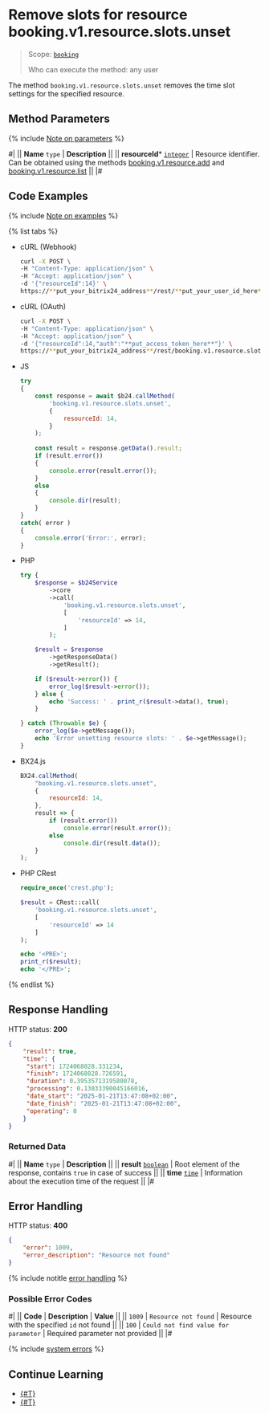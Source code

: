 # Remove slots for resource booking.v1.resource.slots.unset

> Scope: [`booking`](../../../scopes/permissions.md)
>
> Who can execute the method: any user

The method `booking.v1.resource.slots.unset` removes the time slot settings for the specified resource.

## Method Parameters

{% include [Note on parameters](../../../../_includes/required.md) %}

#|
|| **Name**
`type` | **Description** ||
|| **resourceId***
[`integer`](../../../data-types.md) | Resource identifier.
Can be obtained using the methods [booking.v1.resource.add](../booking-v1-resource-add.md) and [booking.v1.resource.list](../booking-v1-resource-list.md) ||
|#

## Code Examples

{% include [Note on examples](../../../../_includes/examples.md) %}

{% list tabs %}

- cURL (Webhook)

    ```bash
    curl -X POST \
    -H "Content-Type: application/json" \
    -H "Accept: application/json" \
    -d '{"resourceId":14}' \
    https://**put_your_bitrix24_address**/rest/**put_your_user_id_here**/**put_your_webbhook_here**/booking.v1.resource.slots.unset
    ```

- cURL (OAuth)

    ```bash
    curl -X POST \
    -H "Content-Type: application/json" \
    -H "Accept: application/json" \
    -d '{"resourceId":14,"auth":"**put_access_token_here**"}' \
    https://**put_your_bitrix24_address**/rest/booking.v1.resource.slots.unset
    ```

- JS

    ```js
    try
    {
    	const response = await $b24.callMethod(
    		'booking.v1.resource.slots.unset',
    		{
    			resourceId: 14,
    		}
    	);
    	
    	const result = response.getData().result;
    	if (result.error())
    	{
    		console.error(result.error());
    	}
    	else
    	{
    		console.dir(result);
    	}
    }
    catch( error )
    {
    	console.error('Error:', error);
    }
    ```

- PHP

    ```php
    try {
        $response = $b24Service
            ->core
            ->call(
                'booking.v1.resource.slots.unset',
                [
                    'resourceId' => 14,
                ]
            );
    
        $result = $response
            ->getResponseData()
            ->getResult();
    
        if ($result->error()) {
            error_log($result->error());
        } else {
            echo 'Success: ' . print_r($result->data(), true);
        }
    
    } catch (Throwable $e) {
        error_log($e->getMessage());
        echo 'Error unsetting resource slots: ' . $e->getMessage();
    }
    ```

- BX24.js

    ```js
    BX24.callMethod(
        "booking.v1.resource.slots.unset",
        {
            resourceId: 14,
        },
        result => {
            if (result.error())
                console.error(result.error());
            else
                console.dir(result.data());
        }
    );
    ```

- PHP CRest

    ```php
    require_once('crest.php');

    $result = CRest::call(
        'booking.v1.resource.slots.unset',
        [
            'resourceId' => 14
        ]
    );

    echo '<PRE>';
    print_r($result);
    echo '</PRE>';
    ```

{% endlist %}

## Response Handling

HTTP status: **200**

```json
{
    "result": true,
    "time": {
     "start": 1724068028.331234,
     "finish": 1724068028.726591,
     "duration": 0.3953571319580078,
     "processing": 0.13033390045166016,
     "date_start": "2025-01-21T13:47:08+02:00",
     "date_finish": "2025-01-21T13:47:08+02:00",
     "operating": 0
    }
}
```

### Returned Data

#|
|| **Name**
`type` | **Description** ||
|| **result**
[`boolean`](../../../data-types.md) | Root element of the response, contains `true` in case of success ||
|| **time**
[`time`](../../../data-types.md#time) | Information about the execution time of the request ||
|#

## Error Handling

HTTP status: **400**

```json
{
    "error": 1009,
    "error_description": "Resource not found"
}
```

{% include notitle [error handling](../../../../_includes/error-info.md) %}

### Possible Error Codes

#|
|| **Code** | **Description** | **Value** ||
|| `1009` | `Resource not found` | Resource with the specified `id` not found ||
|| `100` | `Could not find value for parameter` | Required parameter not provided ||
|#

{% include [system errors](../../../../_includes/system-errors.md) %}

## Continue Learning

- [{#T}](./booking-v1-resource-slots-set.md)
- [{#T}](./booking-v1-resource-slots-list.md)